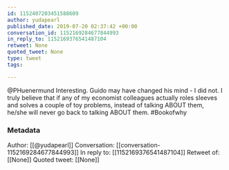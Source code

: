 ```yaml
---
id: 1152407203451588609
author: yudapearl
published_date: 2019-07-20 02:37:42 +00:00
conversation_id: 1152169284677844993
in_reply_to: 1152169376541487104
retweet: None
quoted_tweet: None
type: tweet
tags:

---
```


@PHuenermund Interesting. Guido may have changed his mind - I did not.  I truly believe that if any of my economist colleagues actually roles sleeves and solves a couple of toy problems, instead of talking ABOUT them, he/she will never go back to talking ABOUT them. #Bookofwhy

### Metadata

Author: [[@yudapearl]]
Conversation: [[conversation-1152169284677844993]]
In reply to: [[1152169376541487104]]
Retweet of: [[None]]
Quoted tweet: [[None]]
